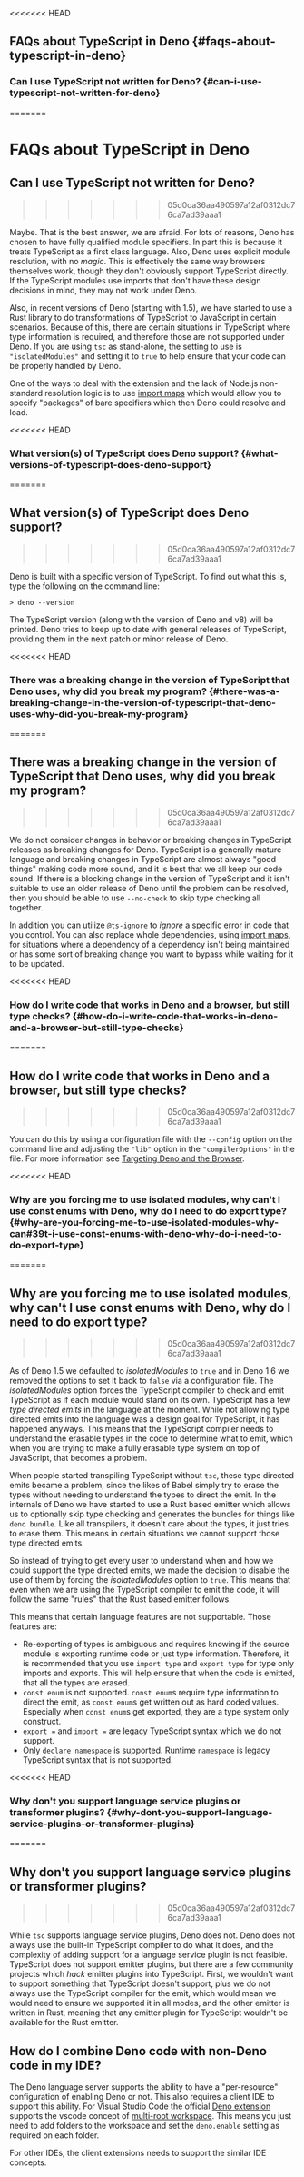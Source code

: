 <<<<<<< HEAD
## FAQs about TypeScript in Deno {#faqs-about-typescript-in-deno}

### Can I use TypeScript not written for Deno? {#can-i-use-typescript-not-written-for-deno}
=======
# FAQs about TypeScript in Deno

## Can I use TypeScript not written for Deno?
>>>>>>> 05d0ca36aa490597a12af0312dc76ca7ad39aaa1

Maybe. That is the best answer, we are afraid. For lots of reasons, Deno has
chosen to have fully qualified module specifiers. In part this is because it
treats TypeScript as a first class language. Also, Deno uses explicit module
resolution, with no _magic_. This is effectively the same way browsers
themselves work, though they don't obviously support TypeScript directly. If the
TypeScript modules use imports that don't have these design decisions in mind,
they may not work under Deno.

Also, in recent versions of Deno (starting with 1.5), we have started to use a
Rust library to do transformations of TypeScript to JavaScript in certain
scenarios. Because of this, there are certain situations in TypeScript where
type information is required, and therefore those are not supported under Deno.
If you are using `tsc` as stand-alone, the setting to use is `"isolatedModules"`
and setting it to `true` to help ensure that your code can be properly handled
by Deno.

One of the ways to deal with the extension and the lack of Node.js non-standard
resolution logic is to use
[import maps](../linking_to_external_code/import_maps.md) which would allow you
to specify "packages" of bare specifiers which then Deno could resolve and load.

<<<<<<< HEAD
### What version(s) of TypeScript does Deno support? {#what-versions-of-typescript-does-deno-support}
=======
## What version(s) of TypeScript does Deno support?
>>>>>>> 05d0ca36aa490597a12af0312dc76ca7ad39aaa1

Deno is built with a specific version of TypeScript. To find out what this is,
type the following on the command line:

```shell
> deno --version
```

The TypeScript version (along with the version of Deno and v8) will be printed.
Deno tries to keep up to date with general releases of TypeScript, providing
them in the next patch or minor release of Deno.

<<<<<<< HEAD
### There was a breaking change in the version of TypeScript that Deno uses, why did you break my program? {#there-was-a-breaking-change-in-the-version-of-typescript-that-deno-uses-why-did-you-break-my-program}
=======
## There was a breaking change in the version of TypeScript that Deno uses, why did you break my program?
>>>>>>> 05d0ca36aa490597a12af0312dc76ca7ad39aaa1

We do not consider changes in behavior or breaking changes in TypeScript
releases as breaking changes for Deno. TypeScript is a generally mature language
and breaking changes in TypeScript are almost always "good things" making code
more sound, and it is best that we all keep our code sound. If there is a
blocking change in the version of TypeScript and it isn't suitable to use an
older release of Deno until the problem can be resolved, then you should be able
to use `--no-check` to skip type checking all together.

In addition you can utilize `@ts-ignore` to _ignore_ a specific error in code
that you control. You can also replace whole dependencies, using
[import maps](../linking_to_external_code/import_maps), for situations where a
dependency of a dependency isn't being maintained or has some sort of breaking
change you want to bypass while waiting for it to be updated.

<<<<<<< HEAD
### How do I write code that works in Deno and a browser, but still type checks? {#how-do-i-write-code-that-works-in-deno-and-a-browser-but-still-type-checks}
=======
## How do I write code that works in Deno and a browser, but still type checks?
>>>>>>> 05d0ca36aa490597a12af0312dc76ca7ad39aaa1

You can do this by using a configuration file with the `--config` option on the
command line and adjusting the `"lib"` option in the `"compilerOptions"` in the
file. For more information see
[Targeting Deno and the Browser](./configuration#targeting-deno-and-the-browser).

<<<<<<< HEAD
### Why are you forcing me to use isolated modules, why can't I use const enums with Deno, why do I need to do export type? {#why-are-you-forcing-me-to-use-isolated-modules-why-can#39t-i-use-const-enums-with-deno-why-do-i-need-to-do-export-type}
=======
## Why are you forcing me to use isolated modules, why can't I use const enums with Deno, why do I need to do export type?
>>>>>>> 05d0ca36aa490597a12af0312dc76ca7ad39aaa1

As of Deno 1.5 we defaulted to _isolatedModules_ to `true` and in Deno 1.6 we
removed the options to set it back to `false` via a configuration file. The
_isolatedModules_ option forces the TypeScript compiler to check and emit
TypeScript as if each module would stand on its own. TypeScript has a few _type
directed emits_ in the language at the moment. While not allowing type directed
emits into the language was a design goal for TypeScript, it has happened
anyways. This means that the TypeScript compiler needs to understand the
erasable types in the code to determine what to emit, which when you are trying
to make a fully erasable type system on top of JavaScript, that becomes a
problem.

When people started transpiling TypeScript without `tsc`, these type directed
emits became a problem, since the likes of Babel simply try to erase the types
without needing to understand the types to direct the emit. In the internals of
Deno we have started to use a Rust based emitter which allows us to optionally
skip type checking and generates the bundles for things like `deno bundle`. Like
all transpilers, it doesn't care about the types, it just tries to erase them.
This means in certain situations we cannot support those type directed emits.

So instead of trying to get every user to understand when and how we could
support the type directed emits, we made the decision to disable the use of them
by forcing the _isolatedModules_ option to `true`. This means that even when we
are using the TypeScript compiler to emit the code, it will follow the same
"rules" that the Rust based emitter follows.

This means that certain language features are not supportable. Those features
are:

- Re-exporting of types is ambiguous and requires knowing if the source module
  is exporting runtime code or just type information. Therefore, it is
  recommended that you use `import type` and `export type` for type only imports
  and exports. This will help ensure that when the code is emitted, that all the
  types are erased.
- `const enum` is not supported. `const enum`s require type information to
  direct the emit, as `const enum`s get written out as hard coded values.
  Especially when `const enum`s get exported, they are a type system only
  construct.
- `export =` and `import =` are legacy TypeScript syntax which we do not
  support.
- Only `declare namespace` is supported. Runtime `namespace` is legacy
  TypeScript syntax that is not supported.

<<<<<<< HEAD
### Why don't you support language service plugins or transformer plugins? {#why-dont-you-support-language-service-plugins-or-transformer-plugins}
=======
## Why don't you support language service plugins or transformer plugins?
>>>>>>> 05d0ca36aa490597a12af0312dc76ca7ad39aaa1

While `tsc` supports language service plugins, Deno does not. Deno does not
always use the built-in TypeScript compiler to do what it does, and the
complexity of adding support for a language service plugin is not feasible.
TypeScript does not support emitter plugins, but there are a few community
projects which _hack_ emitter plugins into TypeScript. First, we wouldn't want
to support something that TypeScript doesn't support, plus we do not always use
the TypeScript compiler for the emit, which would mean we would need to ensure
we supported it in all modes, and the other emitter is written in Rust, meaning
that any emitter plugin for TypeScript wouldn't be available for the Rust
emitter.

## How do I combine Deno code with non-Deno code in my IDE?

The Deno language server supports the ability to have a "per-resource"
configuration of enabling Deno or not. This also requires a client IDE to
support this ability. For Visual Studio Code the official
[Deno extension](https://marketplace.visualstudio.com/items?itemName=denoland.vscode-deno)
supports the vscode concept of
[multi-root workspace](https://code.visualstudio.com/docs/editor/multi-root-workspaces).
This means you just need to add folders to the workspace and set the
`deno.enable` setting as required on each folder.

For other IDEs, the client extensions needs to support the similar IDE concepts.
